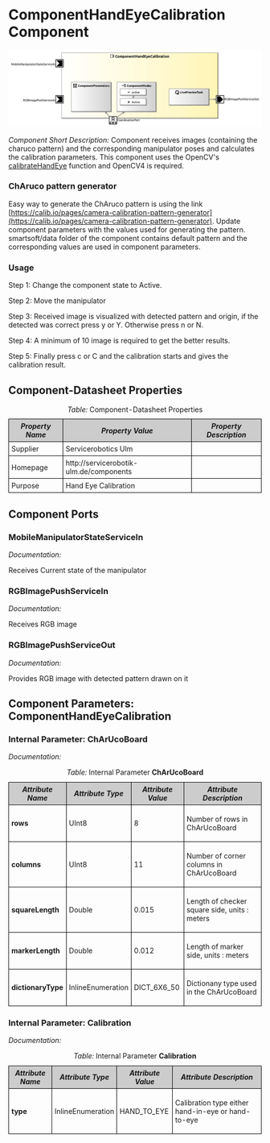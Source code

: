 <!--- This file is generated from the ComponentHandEyeCalibration.componentDocumentation model --->
<!--- do not modify this file manually as it will by automatically overwritten by the code generator, modify the model instead and re-generate this file --->

# ComponentHandEyeCalibration Component

<img src="model/ComponentHandEyeCalibrationComponentDefinition.jpg" alt="ComponentHandEyeCalibration-ComponentImage" width="1000">

*Component Short Description:* 
Component receives images (containing the charuco pattern) and the corresponding manipulator poses and calculates the calibration parameters.
This component uses the OpenCV's [calibrateHandEye](https://docs.opencv.org/4.x/d9/d0c/group__calib3d.html#gaebfc1c9f7434196a374c382abf43439b) function and OpenCV4 is required.


### ChAruco pattern generator
Easy way to generate the ChAruco pattern is using the link [https://calib.io/pages/camera-calibration-pattern-generator](https://calib.io/pages/camera-calibration-pattern-generator).
Update component parameters with the values used for generating the pattern. smartsoft/data folder of the component contains default pattern and the corresponding values are used in component parameters.
### Usage
Step 1: Change the component state to Active.

Step 2: Move the manipulator

Step 3: Received image is visualized with detected pattern and origin, if the detected was correct press y or Y. Otherwise press n or N.

Step 4: A minimum of 10 image is required to get the better results.

Step 5: Finally press c or C and the calibration starts and gives the calibration result.



## Component-Datasheet Properties

<table style="border-collapse:collapse;">
<caption><i>Table:</i> Component-Datasheet Properties</caption>
<tr style="background-color:#ccc;">
<th style="border:1px solid black; padding: 5px;"><i>Property Name</i></th>
<th style="border:1px solid black; padding: 5px;"><i>Property Value</i></th>
<th style="border:1px solid black; padding: 5px;"><i>Property Description</i></th>
</tr>
<tr>
<td style="border:1px solid black; padding: 5px;">Supplier</td>
<td style="border:1px solid black; padding: 5px;">Servicerobotics Ulm</td>
<td style="border:1px solid black; padding: 5px;"></td>
</tr>
<tr>
<td style="border:1px solid black; padding: 5px;">Homepage</td>
<td style="border:1px solid black; padding: 5px;">http://servicerobotik-ulm.de/components</td>
<td style="border:1px solid black; padding: 5px;"></td>
</tr>
<tr>
<td style="border:1px solid black; padding: 5px;">Purpose</td>
<td style="border:1px solid black; padding: 5px;">Hand Eye Calibration</td>
<td style="border:1px solid black; padding: 5px;"></td>
</tr>
</table>

## Component Ports

### MobileManipulatorStateServiceIn

*Documentation:*
<p>Receives Current state of the manipulator
</p>


### RGBImagePushServiceIn

*Documentation:*
<p>Receives RGB image
</p>


### RGBImagePushServiceOut

*Documentation:*
<p>Provides RGB image with detected pattern drawn on it
</p>




## Component Parameters: ComponentHandEyeCalibration

### Internal Parameter: ChArUcoBoard

*Documentation:*

<table style="border-collapse:collapse;">
<caption><i>Table:</i> Internal Parameter <b>ChArUcoBoard</b></caption>
<tr style="background-color:#ccc;">
<th style="border:1px solid black; padding: 5px;"><i>Attribute Name</i></th>
<th style="border:1px solid black; padding: 5px;"><i>Attribute Type</i></th>
<th style="border:1px solid black; padding: 5px;"><i>Attribute Value</i></th>
<th style="border:1px solid black; padding: 5px;"><i>Attribute Description</i></th>
</tr>
<tr>
<td style="border:1px solid black; padding: 5px;"><b>rows</b></td>
<td style="border:1px solid black; padding: 5px;">UInt8</td>
<td style="border:1px solid black; padding: 5px;">8</td>
<td style="border:1px solid black; padding: 5px;"><p>Number of rows in ChArUcoBoard
</p></td>
</tr>
<tr>
<td style="border:1px solid black; padding: 5px;"><b>columns</b></td>
<td style="border:1px solid black; padding: 5px;">UInt8</td>
<td style="border:1px solid black; padding: 5px;">11</td>
<td style="border:1px solid black; padding: 5px;"><p>Number of corner columns in ChArUcoBoard
</p></td>
</tr>
<tr>
<td style="border:1px solid black; padding: 5px;"><b>squareLength</b></td>
<td style="border:1px solid black; padding: 5px;">Double</td>
<td style="border:1px solid black; padding: 5px;">0.015</td>
<td style="border:1px solid black; padding: 5px;"><p>Length of checker square side, units : meters
</p></td>
</tr>
<tr>
<td style="border:1px solid black; padding: 5px;"><b>markerLength</b></td>
<td style="border:1px solid black; padding: 5px;">Double</td>
<td style="border:1px solid black; padding: 5px;">0.012</td>
<td style="border:1px solid black; padding: 5px;"><p>Length of marker side, units : meters
</p></td>
</tr>
<tr>
<td style="border:1px solid black; padding: 5px;"><b>dictionaryType</b></td>
<td style="border:1px solid black; padding: 5px;">InlineEnumeration</td>
<td style="border:1px solid black; padding: 5px;">DICT_6X6_50</td>
<td style="border:1px solid black; padding: 5px;"><p>Dictionany type used in the ChArUcoBoard
</p></td>
</tr>
</table>

### Internal Parameter: Calibration

*Documentation:*

<table style="border-collapse:collapse;">
<caption><i>Table:</i> Internal Parameter <b>Calibration</b></caption>
<tr style="background-color:#ccc;">
<th style="border:1px solid black; padding: 5px;"><i>Attribute Name</i></th>
<th style="border:1px solid black; padding: 5px;"><i>Attribute Type</i></th>
<th style="border:1px solid black; padding: 5px;"><i>Attribute Value</i></th>
<th style="border:1px solid black; padding: 5px;"><i>Attribute Description</i></th>
</tr>
<tr>
<td style="border:1px solid black; padding: 5px;"><b>type</b></td>
<td style="border:1px solid black; padding: 5px;">InlineEnumeration</td>
<td style="border:1px solid black; padding: 5px;">HAND_TO_EYE</td>
<td style="border:1px solid black; padding: 5px;"><p>Calibration type either hand-in-eye or hand-to-eye
</p></td>
</tr>
</table>

